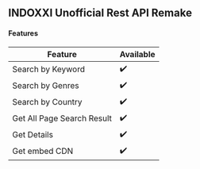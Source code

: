 ## INDOXXI Unofficial Rest API Remake

#### Features

|       Feature              | Available |
| -------------------------- | --------- |
| Search by Keyword          |     ✔️     |
| Search by Genres           |     ✔️     |
| Search by Country          |     ✔️     |
| Get All Page Search Result |     ✔️     |
| Get Details                |     ✔️     |
| Get embed CDN              |     ✔️     |